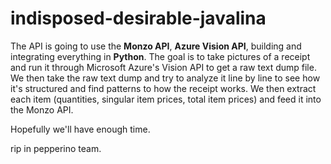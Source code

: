 # indisposed-desirable-javalina

The API is going to use the **Monzo API**, **Azure Vision API**, building and integrating everything in **Python**. 
The goal is to take pictures of a receipt and run it through Microsoft Azure's Vision API to get a raw text dump file. We then take the raw text dump and try to analyze it line by line to see how it's structured and find patterns to how the receipt works. We then extract each item (quantities, singular item prices, total item prices) and feed it into the Monzo API.

Hopefully we'll have enough time.

rip in pepperino team.